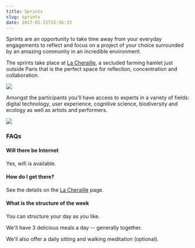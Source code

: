```yaml
---
title: Sprints
slug: sprints
date: 2017-01-21T15:56:33
---
```


Sprints are an opportunity to take time away from your everyday engagements to reflect and focus on a project of your choice surrounded by an amazing community in an incredible environment.

The sprints take place at [La Cheraille][], a secluded farming hamlet just outside Paris that is the perfect space for reflection, concentration and collaboration.

<img src="/images/DSC_8829_Sarah_Hickson1_768x512.jpg">

[La Cheraille]: /la-cheraille/


[contact]: /contact/

Amongst the participants you'll have access to experts in a variety of fields: digital technology, user experience, cognitive science, biodiversity and ecology as well as artists and performers.

<img src="/images/DSC_5950.JPG">

### FAQs

#### Will there be Internet

Yes, wifi is available.

#### How do I get there?

See the details on the [La Cheraille][] page.

#### What is the structure of the week

You can structure your day as you like.

We'll have 3 delicious meals a day -- generally together.

We'll also offer a daily sitting and walking meditation (optional).
